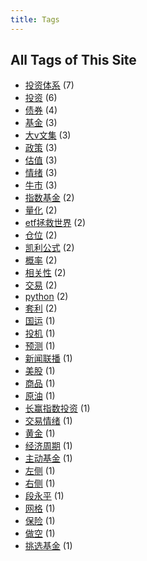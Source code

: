 ```yaml
---
title: Tags
---
```

## All Tags of This Site
* [投资体系](../tags/投资体系.md) (7)
* [投资](../tags/投资.md) (6)
* [债券](../tags/债券.md) (4)
* [基金](../tags/基金.md) (3)
* [大v文集](../tags/大v文集.md) (3)
* [政策](../tags/政策.md) (3)
* [估值](../tags/估值.md) (3)
* [情绪](../tags/情绪.md) (3)
* [牛市](../tags/牛市.md) (3)
* [指数基金](../tags/指数基金.md) (2)
* [量化](../tags/量化.md) (2)
* [etf拯救世界](../tags/etf拯救世界.md) (2)
* [仓位](../tags/仓位.md) (2)
* [凯利公式](../tags/凯利公式.md) (2)
* [概率](../tags/概率.md) (2)
* [相关性](../tags/相关性.md) (2)
* [交易](../tags/交易.md) (2)
* [python](../tags/python.md) (2)
* [套利](../tags/套利.md) (2)
* [国运](../tags/国运.md) (1)
* [投机](../tags/投机.md) (1)
* [预测](../tags/预测.md) (1)
* [新闻联播](../tags/新闻联播.md) (1)
* [美股](../tags/美股.md) (1)
* [商品](../tags/商品.md) (1)
* [原油](../tags/原油.md) (1)
* [长赢指数投资](../tags/长赢指数投资.md) (1)
* [交易情绪](../tags/交易情绪.md) (1)
* [黄金](../tags/黄金.md) (1)
* [经济周期](../tags/经济周期.md) (1)
* [主动基金](../tags/主动基金.md) (1)
* [左侧](../tags/左侧.md) (1)
* [右侧](../tags/右侧.md) (1)
* [段永平](../tags/段永平.md) (1)
* [网格](../tags/网格.md) (1)
* [保险](../tags/保险.md) (1)
* [做空](../tags/做空.md) (1)
* [挑选基金](../tags/挑选基金.md) (1)